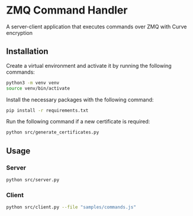 # ZMQ Command Handler

A server-client application that executes commands over ZMQ with Curve encryption
## Installation

Create a virtual environment and activate it by running the following commands:
```bash
python3 -m venv venv
source venv/bin/activate
```

Install the necessary packages with the following command:
```bash
pip install -r requirements.txt
```

Run the following command if a new certificate is required:
```bash
python src/generate_certificates.py
```

## Usage
### Server
```bash
python src/server.py
```

### Client
```bash
python src/client.py --file "samples/commands.js"
```